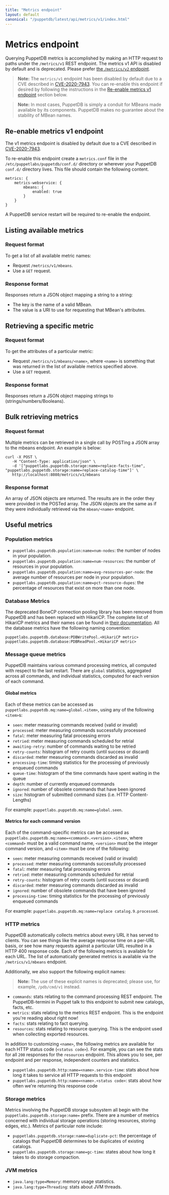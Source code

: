 ```yaml
---
title: "Metrics endpoint"
layout: default
canonical: "/puppetdb/latest/api/metrics/v1/index.html"
---
```


# Metrics endpoint

[curl]: ../curl.markdown#using-curl-from-localhost-non-sslhttp
[CVE-2020-7943]: https://puppet.com/security/cve/CVE-2020-7943/

Querying PuppetDB metrics is accomplished by making an HTTP request
to paths under the `/metrics/v1` REST endpoint. The metrics v1 API
is disabled by default and is deprecated.  Please prefer [the `/metrics/v2` endpoint](../v2/jolokia.markdown).

>**Note:** The `metrics/v1` endpoint has been disabled by default due to a CVE
>described in [CVE-2020-7943][CVE-2020-7943]. You can re-enable this endpoint if
>desired by following the instructions in the [Re-enable metrics v1 endpoint](#re-enable-metrics-v1-endpoint)
>section below.

>**Note:** In most cases, PuppetDB is simply a conduit for MBeans made available
>by its components. PuppetDB makes no guarantee about the stability of MBean names.

## Re-enable metrics v1 endpoint
The v1 metrics endpoint is disabled by default due to a CVE described in [CVE-2020-7943][CVE-2020-7943].

To re-enable this endpoint create a `metrics.conf` file in the `/etc/puppetlabs/puppetdb/conf.d/`
directory or wherever your PuppetDB `conf.d/` directory lives. This file should contain
the following content.
```
metrics: {
    metrics-webservice: {
        mbeans: {
            enabled: true
        }
    }
}
```
A PuppetDB service restart will be required to re-enable the endpoint.

## Listing available metrics

### Request format

To get a list of all available metric names:

* Request `/metrics/v1/mbeans`.
* Use a `GET` request.

### Response format

Responses return a JSON object mapping a string to a string:

* The key is the name of a valid MBean.
* The value is a URI to use for requesting that MBean's attributes.

## Retrieving a specific metric

### Request format

To get the attributes of a particular metric:

* Request `/metrics/v1/mbeans/<name>`, where `<name>` is something that was
  returned in the list of available metrics specified above.
* Use a `GET` request.

### Response format

Responses return a JSON object mapping strings to (strings/numbers/Booleans).

## Bulk retrieving metrics

### Request format

Multiple metrics can be retrieved in a single call by POSTing a JSON
array to the mbeans endpoint. An example is below:

    curl -X POST \
       -H "Content-Type: application/json" \
       -d '["puppetlabs.puppetdb.storage:name=replace-facts-time", "puppetlabs.puppetdb.storage:name=replace-catalog-time"]' \
       http://localhost:8080/metrics/v1/mbeans

### Response format

An array of JSON objects are returned. The results are in the order
they were provided in the POSTed array. The JSON objects are the
same as if they were individually retrieved via the `mbean/<name>`
endpoint.

## Useful metrics

### Population metrics

* `puppetlabs.puppetdb.population:name=num-nodes`:
  the number of nodes in your population.
* `puppetlabs.puppetdb.population:name=num-resources`:
  the number of resources in your population.
* `puppetlabs.puppetdb.population:name=avg-resources-per-node`:
  the average number of resources per node in your population.
* `puppetlabs.puppetdb.population:name=pct-resource-dupes`:
  the percentage of resources that exist on more than one node.

### Database Metrics

The deprecated BoneCP connection pooling library has been removed from PuppetDB
and has been replaced with HikariCP. The complete list of HikariCP metrics and
their names can be found in
[their documentation](https://github.com/brettwooldridge/HikariCP/wiki/Dropwizard-Metrics).
All the database metrics have the following naming convention:

```
puppetlabs.puppetdb.database:PDBWritePool.<HikariCP metric>
puppetlabs.puppetdb.database:PDBReadPool.<HikariCP metric>
```

### Message queue metrics

PuppetDB maintains various command processing metrics, all computed
with respect to the last restart.  There are `global` statistics,
aggregated across all commands, and individual statistics, computed
for each version of each command.

#### Global metrics

Each of these metrics can be accessed as
`puppetlabs.puppetdb.mq:name=global.<item>`, using any of the
following `<item>`s:

* `seen`: meter measuring commands received (valid or invalid)
* `processed`: meter measuring commands successfully processed
* `fatal`: meter measuring fatal processing errors
* `retried`: meter measuring commands scheduled for retrial
* `awaiting-retry`: number of commands waiting to be retried
* `retry-counts`: histogram of retry counts (until success or discard)
* `discarded`: meter measuring commands discarded as invalid
* `processing-time`: timing statistics for the processing of
  previously enqueued commands
* `queue-time`: histogram of the time commands have spent waiting in the queue
* `depth`: number of currently enqueued commands
* `ignored`: number of obsolete commands that have been ignored
* `size`: histogram of submitted command sizes (i.e. HTTP Content-Lengths)

For example: `puppetlabs.puppetdb.mq:name=global.seen`.

#### Metrics for each command version

Each of the command-specific metrics can be accessed as
`puppetlabs.puppetdb.mq:name=<command>.<version>.<item>`, where
`<command>` must be a valid command name, `<version>` must be the
integer command version, and `<item>` must be one of the following:

* `seen`: meter measuring commands received (valid or invalid)
* `processed`: meter measuring commands successfully processed
* `fatal`: meter measuring fatal processing errors
* `retried`: meter measuring commands scheduled for retrial
* `retry-counts`: histogram of retry counts (until success or discard)
* `discarded`: meter measuring commands discarded as invalid
* `ignored`: number of obsolete commands that have been ignored
* `processing-time`: timing statistics for the processing of
  previously enqueued commands

For example: `puppetlabs.puppetdb.mq:name=replace catalog.9.processed`.

### HTTP metrics

PuppetDB automatically collects metrics about every URL it has served
to clients. You can see things like the average response time on a
per-URL basis, or see how many requests against a particular URL
resulted in a HTTP 400 response code. Each of the following metrics is
available for each URL. The list of automatically generated metrics is
available via the `/metrics/v1/mbeans` endpoint.

Additionally, we also support the following explicit names:

>**Note:** The use of these explicit names is deprecated; please use, for example, `/pdb/cmd/v1` instead.

* `commands`: stats relating to the command processing REST
  endpoint. The PuppetDB-termini in Puppet talk to this endpoint to
  submit new catalogs, facts, etc.
* `metrics`: stats relating to the metrics REST endpoint. This is the
  endpoint you're reading about right now!
* `facts`: stats relating to fact querying.
* `resources`: stats relating to resource querying. This is the
  endpoint used when collecting exported resources.

In addition to customizing `<name>`, the following metrics are
available for each HTTP status code (`<status code>`). For example, you can
see the stats for all `200` responses for the `resources`
endpoint. This allows you to see, per endpoint and per response,
independent counters and statistics.

* `puppetlabs.puppetdb.http:name=<name>.service-time`:
  stats about how long it takes to service all HTTP requests to this endpoint
* `puppetlabs.puppetdb.http:name=<name>.<status code>`:
  stats about how often we're returning this response code

### Storage metrics

Metrics involving the PuppetDB storage subsystem all begin with the
`puppetlabs.puppetdb.storage:name=` prefix. There are
a number of metrics concerned with individual storage operations (storing
resources, storing edges, etc.). Metrics of particular note include:

* `puppetlabs.puppetdb.storage:name=duplicate-pct`:
  the percentage of catalogs that PuppetDB determines to be
  duplicates of existing catalogs.
* `puppetlabs.puppetdb.storage:name=gc-time`: states
  about how long it takes to do storage compaction.

### JVM metrics

* `java.lang:type=Memory`: memory usage statistics.
* `java.lang:type=Threading`: stats about JVM threads.

